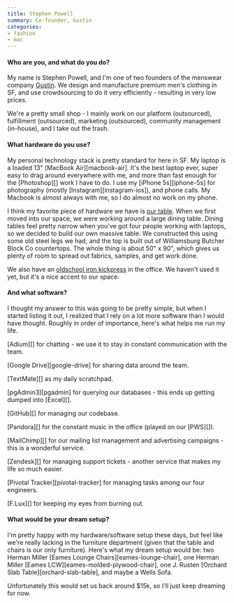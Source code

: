 ```yaml
---
title: Stephen Powell
summary: Co-founder, Gustin
categories:
- fashion
- mac
---
```


#### Who are you, and what do you do?

My name is Stephen Powell, and I'm one of two founders of the menswear company [Gustin](http://www.weargustin.com/ "The Gustin website."). We design and manufacture premium men's clothing in SF, and use crowdsourcing to do it very efficiently - resulting in very low prices.

We're a pretty small shop - I mainly work on our platform (outsourced), fulfillment (outsourced), marketing (outsourced), community management (in-house), and I take out the trash.

#### What hardware do you use?

My personal technology stack is pretty standard for here in SF.
My laptop is a loaded 13" [MacBook Air][macbook-air]. It's the best laptop ever, super easy to drag around everywhere with me, and more than fast enough for the [Photoshop][] work I have to do. I use my [iPhone 5s][iphone-5s] for photography (mostly [Instagram][instagram-ios]), and phone calls. My Macbook is almost always with me, so I do almost no work on my phone.

I think my favorite piece of hardware we have is [our table](http://instagram.com/p/eOWLw-DgZ6/ "A photo of Gustin's table"). When we first moved into our space, we were working around a large dining table. Dining tables feel pretty narrow when you've got four people working with laptops, so we decided to build our own massive table. We constructed this using some old steel legs we had, and the top is built out of Williamsburg Butcher Block Co countertops. The whole thing is about 50" x 90", which gives us plenty of room to spread out fabrics, samples, and get work done.

We also have an [oldschool iron kickpress](http://instagram.com/p/fBjaxTDgSE/ "A photo of Gustin's kickpress.") in the office. We haven't used it yet, but it's a nice accent to our space.

#### And what software?

I thought my answer to this was going to be pretty simple, but when I started listing it out, I realized that I rely on a lot more software than I would have thought. Roughly in order of importance, here's what helps me run my life.

[Adium][] for chatting - we use it to stay in constant communication with the team.

[Google Drive][google-drive] for sharing data around the team.

[TextMate][] as my daily scratchpad.

[pgAdmin3][pgadmin] for querying our databases - this ends up getting dumped into [Excel][].

[GitHub][] for managing our codebase.

[Pandora][] for the constant music in the office (played on our [PWS][]).

[MailChimp][] for our mailing list management and advertising campaigns - this is a wonderful service.

[Zendesk][] for managing support tickets - another service that makes my life so much easier.

[Pivotal Tracker][pivotal-tracker] for managing tasks among our four engineers.

[F.Lux][] for keeping my eyes from burning out.

#### What would be your dream setup?

I'm pretty happy with my hardware/software setup these days, but feel like we're really lacking in the furniture department (given that the table and chairs is our only furniture). Here's what my dream setup would be: two Herman Miller [Eames Lounge Chairs][eames-lounge-chair], one Herman Miller [Eames LCW][eames-molded-plywood-chair], one J. Rusten [Orchard Slab Table][orchard-slab-table], and maybe a Wells Sofa.

Unfortunately this would set us back around $15k, so I'll just keep dreaming for now.